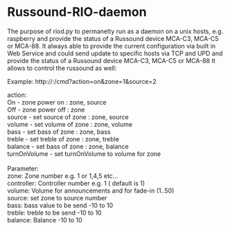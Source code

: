 # Russound-RIO-daemon
The purpose of riod.py to permanelty run as a daemon on a unix hosts, e.g. raspberry and provide the status of a Russound device MCA-C3, MCA-C5 or MCA-88.
It always able to provide the current configuration via built in Web Service and could send update to specific hosts via TCP and UPD and provide the status of a Russound device MCA-C3, MCA-C5 or MCA-88
It allows to control the russound as well:

Example: http://<IP Webserver>:<port>/cmd?action=on&zone=1&source=2

action:<br>
	On - zone power on : zone, source<br>
	Off - zone power off : zone<br>
	source - set source of zone : zone, source<br>
	volume - set volume of zone : zone, volume<br>
	bass - set bass of zone : zone, bass<br>
	treble - set treble of zone : zone, treble<br>
	balance - set bass of zone : zone, balance<br>
	turnOnVolume - set turnOnVolume to volume for zone<br>
<br>
Parameter:<br>
zone: Zone number e.g. 1 or 1,4,5 etc...<br>
controller: Controller number e.g. 1 ( default is 1)<br>
volume: Volume for announcements and for fade-in (1..50)<br>
source: set zone to source number<br>
bass: bass value to be send -10 to 10<br>
treble: treble to be send -10 to 10<br>
balance: Balance -10 to 10<br>

